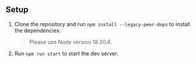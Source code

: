 ## Setup
1. Clone the repository and run `npm install --legacy-peer-deps` to install the dependencies.
    > Please use Node version 18.20.8.
2. Run `npm run start` to start the dev server.